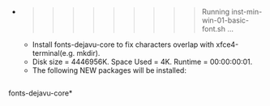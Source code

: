 * >>>>>>>>> Running inst-min-win-01-basic-font.sh ...
  * Install fonts-dejavu-core to fix characters overlap with xfce4-terminal(e.g. mkdir).
  * Disk size = 4446956K. Space Used = 4K. Runtime = 00:00:00:01.
  * The following NEW packages will be installed:
  ```bash
fonts-dejavu-core*
  ```
